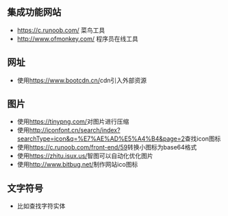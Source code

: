 ## 集成功能网站
- <https://c.runoob.com/> 菜鸟工具
- <http://www.ofmonkey.com/> 程序员在线工具
## 网址
- 使用<https://www.bootcdn.cn/>cdn引入外部资源
## 图片
- 使用<https://tinypng.com/>对图片进行压缩
- 使用<http://iconfont.cn/search/index?searchType=icon&q=%E7%AE%AD%E5%A4%B4&page=2>查找icon图标
- 使用<https://c.runoob.com/front-end/59>转换小图标为base64格式
- 使用<https://zhitu.isux.us/>智图可以自动化优化图片
- 使用<http://www.bitbug.net/>制作网站ico图标
## 文字符号
- 比如查找字符实体
